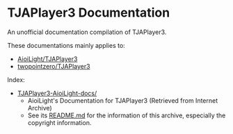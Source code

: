 # TJAPlayer3 Documentation

An unofficial documentation compilation of TJAPlayer3.

These documentations mainly applies to:

* [AioiLight/TJAPlayer3](<https://github.com/AioiLight/TJAPlayer3>)
* [twopointzero/TJAPlayer3](<https://github.com/twopointzero/TJAPlayer3>)

Index:

* [TJAPlayer3-AioiLight-docs/](./TJAPlayer3-AioiLight-docs/)
  * AioiLight's Documentation for TJAPlayer3 (Retrieved from Internet Archive)
  * See its [README.md](./TJAPlayer3-AioiLight-docs/README.md) for the information of this archive, especially the copyright information.
